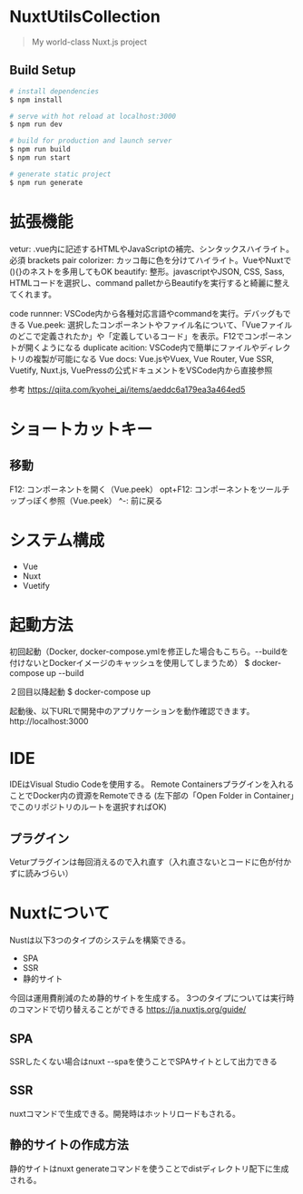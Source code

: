 # NuxtUtilsCollection

> My world-class Nuxt.js project

## Build Setup

```bash
# install dependencies
$ npm install

# serve with hot reload at localhost:3000
$ npm run dev

# build for production and launch server
$ npm run build
$ npm run start

# generate static project
$ npm run generate
```

# 拡張機能

vetur: .vue内に記述するHTMLやJavaScriptの補完、シンタックスハイライト。必須
brackets pair colorizer: カッコ毎に色を分けてハイライト。VueやNuxtで(){}のネストを多用してもOK
beautify: 整形。javascriptやJSON, CSS, Sass, HTMLコードを選択し、command palletからBeautifyを実行すると綺麗に整えてくれます。

code runnner: VSCode内から各種対応言語やcommandを実行。デバッグもできる
Vue.peek: 選択したコンポーネントやファイル名について、「Vueファイルのどこで定義されたか」や「定義しているコード」を表示。F12でコンポーネントが開くようになる
duplicate acition: VSCode内で簡単にファイルやディレクトリの複製が可能になる
Vue docs: Vue.jsやVuex, Vue Router, Vue SSR, Vuetify, Nuxt.js, VuePressの公式ドキュメントをVSCode内から直接参照

参考
https://qiita.com/kyohei_ai/items/aeddc6a179ea3a464ed5

# ショートカットキー

## 移動

F12: コンポーネントを開く（Vue.peek）
opt+F12: コンポーネントをツールチップっぽく参照（Vue.peek）
^-: 前に戻る

# システム構成

- Vue
- Nuxt
- Vuetify

# 起動方法

初回起動（Docker, docker-compose.ymlを修正した場合もこちら。--buildを付けないとDockerイメージのキャッシュを使用してしまうため）
$ docker-compose up --build

２回目以降起動
$ docker-compose up

起動後、以下URLで開発中のアプリケーションを動作確認できます。
http://localhost:3000 

# IDE

IDEはVisual Studio Codeを使用する。
Remote Containersプラグインを入れることでDocker内の資源をRemoteできる
(左下部の「Open Folder in Container」でこのリポジトリのルートを選択すればOK)

## プラグイン

Veturプラグインは毎回消えるので入れ直す（入れ直さないとコードに色が付かずに読みづらい）

# Nuxtについて

Nustは以下3つのタイプのシステムを構築できる。

- SPA
- SSR
- 静的サイト

今回は運用費削減のため静的サイトを生成する。
3つのタイプについては実行時のコマンドで切り替えることができる
https://ja.nuxtjs.org/guide/

## SPA

SSRしたくない場合はnuxt --spaを使うことでSPAサイトとして出力できる

## SSR

nuxtコマンドで生成できる。開発時はホットリロードもされる。

## 静的サイトの作成方法

静的サイトはnuxt generateコマンドを使うことでdistディレクトリ配下に生成される。

